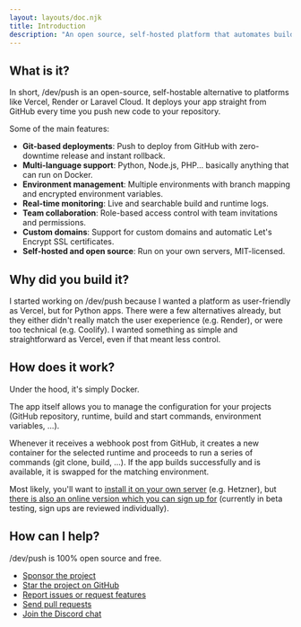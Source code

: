 ```yaml
---
layout: layouts/doc.njk
title: Introduction
description: "An open source, self-hosted platform that automates building and deploying any app: Python, Node.js, PHP..."
---
```


## What is it?

In short, /dev/push is an open-source, self-hostable alternative to platforms like Vercel, Render or Laravel Cloud. It deploys your app straight from GitHub every time you push new code to your repository.

Some of the main features:

- **Git-based deployments**: Push to deploy from GitHub with zero-downtime release and instant rollback.
- **Multi-language support**: Python, Node.js, PHP... basically anything that can run on Docker.
- **Environment management**: Multiple environments with branch mapping and encrypted environment variables.
- **Real-time monitoring**: Live and searchable build and runtime logs.
- **Team collaboration**: Role-based access control with team invitations and permissions.
- **Custom domains**: Support for custom domains and automatic Let's Encrypt SSL certificates.
- **Self-hosted and open source**: Run on your own servers, MIT-licensed.

## Why did you build it?

I started working on /dev/push because I wanted a platform as user-friendly as Vercel, but for Python apps. There were a few alternatives already, but they either didn't really match the user exeperience (e.g. Render), or were too technical (e.g. Coolify). I wanted something as simple and straightforward as Vercel, even if that meant less control.

## How does it work?

Under the hood, it's simply Docker.

The app itself allows you to manage the configuration for your projects (GitHub repository, runtime, build and start commands, environment variables, ...).

Whenever it receives a webhook post from GitHub, it creates a new container for the selected runtime and proceeds to run a series of commands (git clone, build, ...). If the app builds successfully and is available, it is swapped for the matching environment.

Most likely, you'll want to [install it on your own server](/docs/installation) (e.g. Hetzner), but [there is also an online version which you can sign up for](https://app.devpu.sh) (currently in beta testing, sign ups are reviewed individually).

## How can I help?

/dev/push is 100% open source and free.

- [Sponsor the project](https://github.com/sponsors/hunvreus)
- [Star the project on GitHub](https://github.com/hunvreus/devpush)
- [Report issues or request features](https://github.com/hunvreus/devpush/issues)
- [Send pull requests](https://github.com/hunvreus/devpush/pulls)
- [Join the Discord chat](https://devpu.sh/chat)